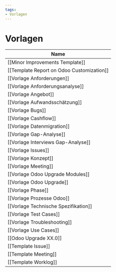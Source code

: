 ```yaml
---
tags:
- Vorlagen
---
```


# Vorlagen

| Name                                      |
| ----------------------------------------- |
| [[Minor Improvements Template]]           |
| [[Template Report on Odoo Customization]] |
| [[Vorlage Anforderungen]]                 |
| [[Vorlage Anforderungsanalyse]]           |
| [[Vorlage Angebot]]                       |
| [[Vorlage Aufwandsschätzung]]             |
| [[Vorlage Bugs]]                          |
| [[Vorlage Cashflow]]                      |
| [[Vorlage Datenmigration]]                |
| [[Vorlage Gap-Analyse]]                   |
| [[Vorlage Interviews Gap-Analyse]]        |
| [[Vorlage Issues]]                        |
| [[Vorlage Konzept]]                       |
| [[Vorlage Meeting]]                       |
| [[Vorlage Odoo Upgrade Modules]]          |
| [[Vorlage Odoo Upgrade]]                  |
| [[Vorlage Phase]]                         |
| [[Vorlage Prozesse Odoo]]                 |
| [[Vorlage Technische Spezifikation]]      |
| [[Vorlage Test Cases]]                    |
| [[Vorlage Troubleshooting]]               |
| [[Vorlage Use Cases]]                     |
| [[Odoo Upgrade XX.0]]        |
| [[Template Issue]]                        |
| [[Template Meeting]]                      |
| [[Template Worklog]]                      |
